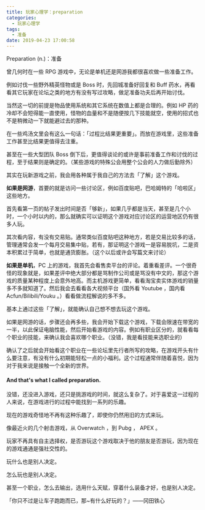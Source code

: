 ```yaml
---
title: 玩家心理学：preparation
categories:
  - 玩家心理学
tags:
  - 准备
date: 2019-04-23 17:00:58
---
```


Preparation (n.)：准备

曾几何时在一些 RPG 游戏中，无论是单机还是网游我都很喜欢做一些准备工作。

例如讨伐一些野外精英怪物或是 Boss 时，先回城准备好回复和 Buff 药水，再看看其它玩家在论坛之类的地方有没有写过攻略，做足准备功夫后再开始讨伐。

当然这一切的前提是物品使用系统和其它系统在数值上都是合理的。例如 HP 药的冷却不会短得能一直使用，怪物的血量和不是随便按几下技能就空，使用的招式也不是稍微动一下就能避过去的那种。

在一些鸡汤文里会有这么一句话：「过程比结果更重要」。而放在游戏里，这些准备工作甚至比结果更值得去注重。

甚至在一些大型团队 Boss 倒下后，更值得谈论的或许是事前准备工作和讨伐的过程，至于结果则是确定的。（某些游戏的特殊公会用整个公会的人力做后勤除外）

其实在玩新游戏之前，我会用各种属于我自己的方法去「了解」这个游戏。

**如果是网游**，首要的就是访问一些讨论区，例如百度贴吧，巴哈姆特的「哈啦区」这些地方。

首先看第一页的帖子发出时间是否「够新」，如果几乎都是当天，甚至是几个小时，一个小时以内的，那么就确实可以证明这个游戏对应讨论区的运营地区仍有很多人玩。

其次看内容，有没有交易贴。通常类似百度贴吧这种地方，若是交易比较多的话，管理通常会发一个每月交易集中贴，若有，那证明这个游戏一是容易脱坑，二是资本积累过于简单，也就是通货膨胀。（这个以后或许会写篇文来讨论）

**如果是单机**，PC 上的游戏，我首先会看售卖平台的评论。着重看差评。一个很奇怪的现象就是，如果差评中绝大部分都是骂制作公司或是骂没有中文的，那这个游戏的质量某种程度上会意外地高。而主机游戏更简单，看看淘宝卖实体游戏的销量多不多就知道了。然后我会去看看各大视频平台（国外看 Youtube ，国内看 Acfun/Bilibili/Youku 。）看看做流程解说的多不多。

基本上通过这些「了解」，就能确认自己想不想去玩这个游戏。

如果是网游的话，步骤还会再多些，我会开始下载这个游戏，下载会限速在带宽的一半，以此保证电脑性能，然后开始看游戏的内容。例如有职业区分的，就看看每个职业的技能，来确认我会喜欢哪个职业。（没错，我是看技能来选职业的）

确认了之后就会开始看这个职业在一些论坛里先行者所写的攻略，在游戏开头有什么要注意，有没有什么初期能轻松一点的小福利。这个过程通常伴随着喜悦，因为对于我来说是接触一个全新的世界。

#### And that's what I called preparation.

没错，还没进入游戏，还只是挑游戏的时间，就这么复杂了。对于喜爱这一过程的人来说，在游戏进行的过程中能找到一系列的乐趣。

现在的游戏奇怪地不再有这种乐趣了，即使你仍然用旧的方式来玩。

像最近火的几个射击游戏，从 Overwatch ，到 Pubg ， APEX 。

玩家不再具有自主选择权，是否游玩这个游戏取决于他的朋友是否游玩，因为现在的游戏通通是强社交性的。

玩什么也是别人决定。

怎么玩也是别人决定。

甚至一个职业，怎么去输出，选用什么天赋，穿着什么装备才好，也是别人决定。

「你只不过是让车子跑跑而已，那~有什么好玩的？」——冈田铁心